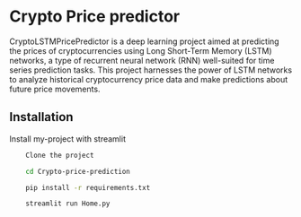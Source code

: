 
# Crypto Price predictor
CryptoLSTMPricePredictor is a deep learning project aimed at predicting the prices of cryptocurrencies using Long Short-Term Memory (LSTM) networks, a type of recurrent neural network (RNN) well-suited for time series prediction tasks. This project harnesses the power of LSTM networks to analyze historical cryptocurrency price data and make predictions about future price movements.


## Installation

Install my-project with streamlit

```bash
    Clone the project
```
```bash
    cd Crypto-price-prediction
```
```bash
    pip install -r requirements.txt
```
```bash
    streamlit run Home.py
```


